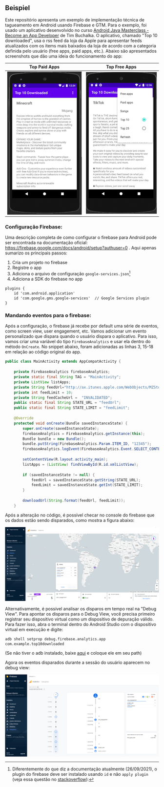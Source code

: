 ## Beispiel

Este repositório apresenta um exemplo de implementação técnica de tagueamento em Android usando Firebase e GTM. Para o exemplo, foi usado um aplicativo desenvolvido no curso [Android Java Masterclass - Become an App Developer](https://www.udemy.com/course/master-android-7-nougat-java-app-development-step-by-step/) de Tim Buchalka. O aplicativo, chamado "Top 10 downloaded", usa o rss feed da loja da Apple para apresentar feeds atualizados com os items mais baixados da loja de acordo com a categoria definida pelo usuário (free apps, paid apps, etc.). Abaixo são apresentados screenshots que dão uma ideia do funcionamento do app:

  Top Paid Apps            |  Top Free Apps
:-------------------------:|:-------------------------:
![](https://github.com/lucascr91/beispiel/blob/master/images/topPaid.png)  |  ![](https://github.com/lucascr91/beispiel/blob/master/images/topFree.png)

### Configuração Firebase:

Uma descrição completa de como configurar o firebase para Android pode ser encontrada na documentação oficial: https://firebase.google.com/docs/android/setup?authuser=0 . Aqui apenas sumarizo os principais passos:

1. Cria um projeto no firebase
2. Registre o app
3. Adiciona o arquivo de configuração `google-services.json`[^1]
4. Adiciona a SDK do firebase no app

[^1]:Diferentemente do que diz a documentação atualmente (26/09/2021), o plugin do firebase deve ser instalado usando `id` e não `apply plugin` (veja essa questão no [stackoverflow](https://stackoverflow.com/questions/64538836/can-not-link-connect-android-studio-with-firebase)):

```
plugins {
    id 'com.android.application'
    id 'com.google.gms.google-services'  // Google Services plugin
}
```
### Mandando eventos para o firebase:

Após a configuração, o firebase já recebe por default uma série de eventos, como screen view, user engagement, etc. Vamos adicionar um evento personalizado que dispara quando o usuário dispara o aplicativo. Para isso, vamos criar uma variável do tipo `FirebaseAnalytics` e usar ela dentro do método `OnCreate`. No snippet abaixo, foram adicionadas as linhas 3, 15-18 em relação ao código original do app.

```java
public class MainActivity extends AppCompatActivity {

    private FirebaseAnalytics firebaseAnalytics;
    private static final String TAG = "MainActivity";
    private ListView listApps;
    private String feedUrl="http://ax.itunes.apple.com/WebObjects/MZStoreServices.woa/ws/RSS/topfreeapplications/limit=%d/xml";
    private int feedLimit = 10;
    private String feedCacheUrl =  "INVALIDATED";
    public static final String STATE_URL = "feedUrl";
    public static final String STATE_LIMIT = "feedLimit";

    @Override
    protected void onCreate(Bundle savedInstanceState) {
        super.onCreate(savedInstanceState);
        firebaseAnalytics = FirebaseAnalytics.getInstance(this);
        Bundle bundle = new Bundle();
        bundle.putString(FirebaseAnalytics.Param.ITEM_ID, "12345");
        firebaseAnalytics.logEvent(FirebaseAnalytics.Event.SELECT_CONTENT, bundle);

        setContentView(R.layout.activity_main);
        listApps = (ListView) findViewById(R.id.xmlListView);

        if (savedInstanceState != null) {
            feedUrl = savedInstanceState.getString(STATE_URL);
            feedLimit = savedInstanceState.getInt(STATE_LIMIT);
        }

        downloadUrl(String.format(feedUrl, feedLimit));
    }
```

Após a alteração no código, é possível checar no console do firebase que os dados estão sendo disparados, como mostra a figura abaixo:

![](https://github.com/lucascr91/beispiel/blob/master/images/basicEventsFirebase.png)

Alternativamente, é possível analisar os disparos em tempo real na "Debug View". Para apontar os disparos para o Debug View, você precisa primeiro registrar seu dispositivo virtual como um dispositivo de depuração válido. Para fazer isso, abra o terminal dentro do Android Studio com o dispositivo virtual em execução e digite:

```
adb shell setprop debug.firebase.analytics.app com.example.top10downloaded
```

(Se não tiver o adb instalado, baixe [aqui](https://developer.android.com/studio/releases/platform-tools) e coloque ele em seu path)

Agora os eventos disparados durante a sessão do usuário aparecem no debug view:

![](https://github.com/lucascr91/beispiel/blob/master/images/basicEventsFirebaseDebugView.png)